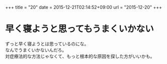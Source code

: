 +++
title = "20"
date = 2015-12-21T02:14:52+09:00
url = "2015-12-20"
+++

早く寝ようと思ってもうまくいかない
===
ずっと早く寝ようとは思っているのにな。  
なんでうまくいかないんだろ。  
対症療法的な方法じゃなくて、もっと根本的な原因を探した方がいいかも。
